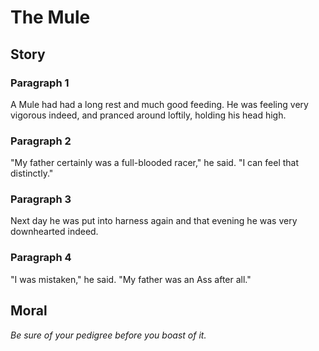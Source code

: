 
# The Mule

## Story


### Paragraph 1

A Mule had had a long rest and much good feeding. He was feeling very vigorous indeed, and pranced around loftily, holding his head high.



### Paragraph 2

"My father certainly was a full-blooded racer," he said. "I can feel that distinctly."



### Paragraph 3

Next day he was put into harness again and that evening he was very downhearted indeed.



### Paragraph 4

"I was mistaken," he said. "My father was an Ass after all."



## Moral

_Be sure of your pedigree before you boast of it._

